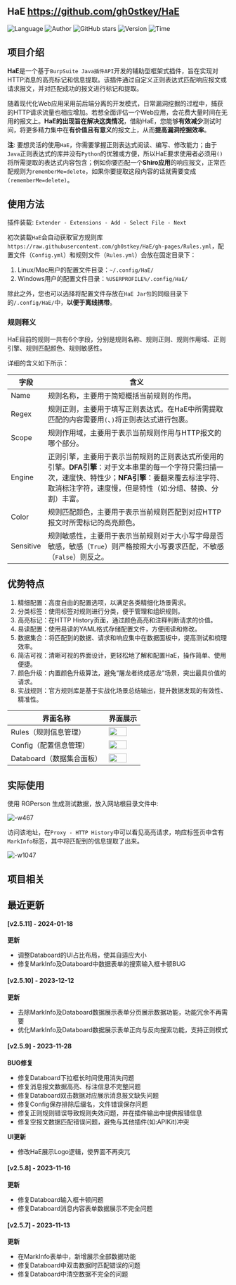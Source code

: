 ## HaE <https://github.com/gh0stkey/HaE>
<!--auto_detail_badge_begin_0b490ffb61b26b45de3ea5d7dd8a582e-->
![Language](https://img.shields.io/badge/Language-Java-blue)
![Author](https://img.shields.io/badge/Author-gh0stkey-orange)
![GitHub stars](https://img.shields.io/github/stars/gh0stkey/HaE.svg?style=flat&logo=github)
![Version](https://img.shields.io/badge/Version-V2.5.11-red)
![Time](https://img.shields.io/badge/Join-20210120-green)
<!--auto_detail_badge_end_fef74f2d7ea73fcc43ff78e05b1e7451-->

## 项目介绍

**HaE**是一个基于`BurpSuite Java插件API`开发的辅助型框架式插件，旨在实现对HTTP消息的高亮标记和信息提取。该插件通过自定义正则表达式匹配响应报文或请求报文，并对匹配成功的报文进行标记和提取。

随着现代化Web应用采用前后端分离的开发模式，日常漏洞挖掘的过程中，捕获的HTTP请求流量也相应增加。若想全面评估一个Web应用，会花费大量时间在无用的报文上。**HaE的出现旨在解决这类情况**，借助HaE，您能够**有效减少**测试时间，将更多精力集中在**有价值且有意义**的报文上，从而**提高漏洞挖掘效率**。

**注**: 要想灵活的使用`HaE`，你需要掌握正则表达式阅读、编写、修改能力；由于`Java`正则表达式的库并没有`Python`的优雅或方便，所以HaE要求使用者必须用`()`将所需提取的表达式内容包含；例如你要匹配一个**Shiro应用**的响应报文，正常匹配规则为`rememberMe=delete`，如果你要提取这段内容的话就需要变成`(rememberMe=delete)`。

## 使用方法

插件装载: `Extender - Extensions - Add - Select File - Next`

初次装载`HaE`会自动获取官方规则库`https://raw.githubusercontent.com/gh0stkey/HaE/gh-pages/Rules.yml`，配置文件（`Config.yml`）和规则文件（`Rules.yml`）会放在固定目录下：

1. Linux/Mac用户的配置文件目录：`~/.config/HaE/`
2. Windows用户的配置文件目录：`%USERPROFILE%/.config/HaE/`

除此之外，您也可以选择将配置文件存放在`HaE Jar包`的同级目录下的`/.config/HaE/`中，**以便于离线携带**。

### 规则释义

HaE目前的规则一共有6个字段，分别是规则名称、规则正则、规则作用域、正则引擎、规则匹配颜色、规则敏感性。

详细的含义如下所示：

| 字段      | 含义                                                                                                                                                                                                   |
|-----------|--------------------------------------------------------------------------------------------------------------------------------------------------------------------------------------------------------|
| Name      | 规则名称，主要用于简短概括当前规则的作用。                                                                                                                                                               |
| Regex     | 规则正则，主要用于填写正则表达式。在HaE中所需提取匹配的内容需要用`(`、`)`将正则表达式进行包裹。                                                                                                            |
| Scope     | 规则作用域，主要用于表示当前规则作用与HTTP报文的哪个部分。                                                                                                                                               |
| Engine    | 正则引擎，主要用于表示当前规则的正则表达式所使用的引擎。**DFA引擎**：对于文本串里的每一个字符只需扫描一次，速度快、特性少；**NFA引擎**：要翻来覆去标注字符、取消标注字符，速度慢，但是特性（如:分组、替换、分割）丰富。 |
| Color     | 规则匹配颜色，主要用于表示当前规则匹配到对应HTTP报文时所需标记的高亮颜色。                                                                                                                               |
| Sensitive | 规则敏感性，主要用于表示当前规则对于大小写字母是否敏感，敏感（`True`）则严格按照大小写要求匹配，不敏感（`False`）则反之。                                                                                      |


## 优势特点

1. 精细配置：高度自由的配置选项，以满足各类精细化场景需求。
2. 分类标签：使用标签对规则进行分类，便于管理和组织规则。
3. 高亮标记：在HTTP History页面，通过颜色高亮和注释判断请求的价值。
4. 易读配置：使用易读的YAML格式存储配置文件，方便阅读和修改。
5. 数据集合：将匹配到的数据、请求和响应集中在数据面板中，提高测试和梳理效率。
6. 简洁可视：清晰可视的界面设计，更轻松地了解和配置HaE，操作简单、使用便捷。
7. 颜色升级：内置颜色升级算法，避免“屠龙者终成恶龙”场景，突出最具价值的请求。
8. 实战规则：官方规则库是基于实战化场景总结输出，提升数据发现的有效性、精准性。

| 界面名称                  | 界面展示                                              |
| ------------------------ | ---------------------------------------------------- |
| Rules（规则信息管理）     | <img src="https://github.com/gh0stkey/HaE/raw/master/images/rules.png" style="width: 80%" />     |
| Config（配置信息管理）    | <img src="https://github.com/gh0stkey/HaE/raw/master/images/config.png" style="width: 80%" />    |
| Databoard（数据集合面板） | <img src="https://github.com/gh0stkey/HaE/raw/master/images/databoard.png" style="width: 80%" /> |

## 实际使用

使用 RGPerson 生成测试数据，放入网站根目录文件中: 

![-w467](https://github.com/gh0stkey/HaE/raw/master/images/rgperson.jpg)

访问该地址，在`Proxy - HTTP History`中可以看见高亮请求，响应标签页中含有`MarkInfo`标签，其中将匹配到的信息提取了出来。

![-w1047](https://github.com/gh0stkey/HaE/raw/master/images/markinfo.png)


<!--auto_detail_active_begin_e1c6fb434b6f0baf6912c7a1934f772b-->
## 项目相关


## 最近更新

#### [v2.5.11] - 2024-01-18

**更新**  
- 调整Databoard的UI占比布局，使其自适应大小  
- 修复MarkInfo及Databoard中数据表单的搜索输入框卡顿BUG

#### [v2.5.10] - 2023-12-12

**更新**  
- 去除MarkInfo及Databoard数据展示表单分页展示数据功能，功能冗余不再需要  
- 优化MarkInfo及Databoard数据展示表单正向与反向搜索功能，支持正则模式

#### [v2.5.9] - 2023-11-28

**BUG修复**  
- 修复Databoard下拉框长时间使用消失问题  
- 修复消息报文数据高亮、标注信息不完整问题  
- 修复Databoard双击数据对应展示消息报文缺失问题  
- 修复Config保存排除后缀名，文件错误保存问题  
- 修复正则规则错误导致规则失效问题，并在插件输出中提供报错信息  
- 修复空报文数据匹配错误问题，避免与其他插件(如:APIKit)冲突  

**UI更新**  
- 修改HaE展示Logo逻辑，使界面不再突兀

#### [v2.5.8] - 2023-11-16

**更新**  
- 修复Databoard输入框卡顿问题  
- 修复Databoard消息内容表单数据展示不完全问题

#### [v2.5.7] - 2023-11-13

**更新**  
- 在MarkInfo表单中，新增展示全部数据功能  
- 修复Databoard中双击数据时匹配错误的问题  
- 修复Databoard中清空数据不完全的问题

<!--auto_detail_active_end_f9cf7911015e9913b7e691a7a5878527-->

